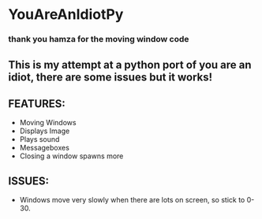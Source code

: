 # YouAreAnIdiotPy
### thank you hamza for the moving window code
## This is my attempt at a python port of you are an idiot, there are some issues but it works!

## FEATURES:
- Moving Windows
- Displays Image
- Plays sound
- Messageboxes
- Closing a window spawns more

## ISSUES:
- Windows move very slowly when there are lots on screen, so stick to 0-30.

